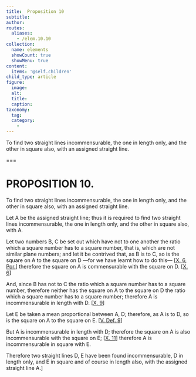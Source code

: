 ```yaml
---
title:  Proposition 10
subtitle: 
author:
routes:
  aliases:
    - /elem.10.10
collection:
  name: elements
  showCount: true
  showMenu: true
content:
  items: '@self.children'
child_type: article
figure:
  image:
  alt:
  title:
  caption:
taxonomy:
  tag:
  category:
    - 
---
```


<p><hi rend="ital">To find two straight lines incommensurable, the one in length only, and the other in square also, with an assigned straight line</hi>. </p>

===

<h1>PROPOSITION 10.</h1>
<p><span class="ital">To find two straight lines incommensurable, the one in length only, and the other in square also, with an assigned straight line</span>. </p>

<p>Let <span class="ital">A</span> be the assigned straight line; thus it is required to find two straight lines incommensurable, the one in length only, and the other in square also, with <span class="ital">A</span>. </p>

<p>Let two numbers <span class="ital">B</span>, <span class="ital">C</span> be set out which have not to one <pb n="32"/>another the ratio which a square number has to a square number, that is, which are not similar plane numbers; and let it be contrived that, <span class="center">as <span class="ital">B</span> is to <span class="ital">C</span>, so is the square on <span class="ital">A</span> to the square on <span class="ital">D</span></span>
        —for we have learnt how to do this— [<a href="/elem.10.6.p.1">X. 6, Por.</a>] therefore the square on <span class="ital">A</span> is commensurable with the square on <span class="ital">D</span>. [<a href="/elem.10.6">X. 6</a>] </p>

<p>And, since <span class="ital">B</span> has not to <span class="ital">C</span> the ratio which a square number has to a square number, therefore neither has the square on <span class="ital">A</span> to the square on <span class="ital">D</span> the ratio which a square number has to a square number; therefore <span class="ital">A</span> is incommensurable in length with <span class="ital">D</span>. [<a href="/elem.10.9">X. 9</a>] </p>

<p>Let <span class="ital">E</span> be taken a mean proportional between <span class="ital">A</span>, <span class="ital">D</span>; therefore, as <span class="ital">A</span> is to <span class="ital">D</span>, so is the square on <span class="ital">A</span> to the square on <span class="ital">E</span>. [<a href="/elem.5.def.9">V. Def. 9</a>] </p>

<p>But <span class="ital">A</span> is incommensurable in length with <span class="ital">D</span>; therefore the square on <span class="ital">A</span> is also incommensurable with the square on <span class="ital">E</span>; [<a href="/elem.10.11">X. 11</a>] therefore <span class="ital">A</span> is incommensurable in square with <span class="ital">E</span>. </p>

<p>Therefore two straight lines <span class="ital">D</span>, <span class="ital">E</span> have been found incommensurable, <span class="ital">D</span> in length only, and <span class="ital">E</span> in square and of course in length also, with the assigned straight line <span class="ital">A</span>.]</p>

